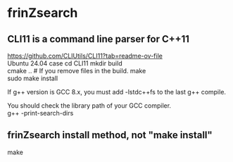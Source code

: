 # frinZsearch 
 
## CLI11 is a command line parser for C++11 
https://github.com/CLIUtils/CLI11?tab=readme-ov-file  
Ubuntu 24.04 case 
cd CLI11 
mkdir build  
cmake .. # If you remove files in the build. 
make  
sudo make install  
 
If g++ version is GCC 8.x, you must add -lstdc++fs to the last g++ compile. 

You should check the library path of your GCC compiler.  
g++ -print-search-dirs  
 
 
## frinZsearch install method, not "make install"
make 
